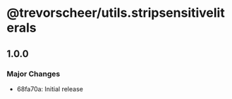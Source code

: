 # @trevorscheer/utils.stripsensitiveliterals

## 1.0.0
### Major Changes

- 68fa70a: Initial release
